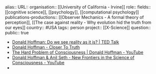 alias::
URL::
organisation:: [[University of California - Irvine]] 
role::
fields:: [[cognitive science]], [[psychology]], [[computational psychology]] 
publications-productions:: [[Observer Mechanics - A formal theory of perception]], [[The case against reality - Why evolution hid the truth from our eyes]] 
country:: #USA
tags:: person
project:: [[X-Science]] 
question::
public:: true

- [Donald Hoffman: Do we see reality as it is? | TED Talk](https://www.ted.com/talks/donald_hoffman_do_we_see_reality_as_it_is)
- [Donald Hoffman - Closer To Truth](https://closertotruth.com/contributor/donald-hoffman/)
- [The Hard Problem of Consciousness | Donald Hoffman - YouTube](https://www.youtube.com/embed/ZKoowV2i--U)
- [Donald Hoffman & Anil Seth - New Frontiers in the Science of Consciousness - YouTube](https://www.youtube.com/watch?v=3tUTdgVhMBk)
-